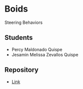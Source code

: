 # Boids
Steering Behaviors

## Students
- Percy Maldonado Quispe
- Jesamin Melissa Zevallos Quispe
## Repository
- [Link](https://github.com/maldonadoq/boids)
